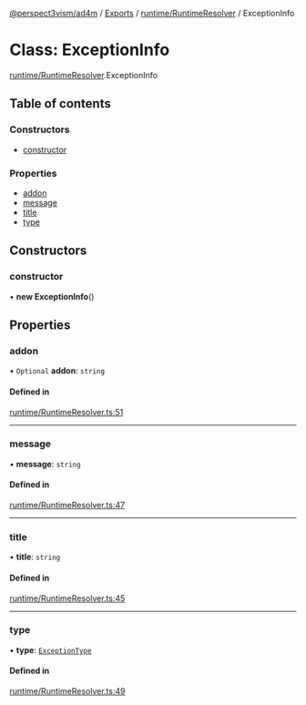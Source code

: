 [@perspect3vism/ad4m](../README.md) / [Exports](../modules.md) / [runtime/RuntimeResolver](../modules/runtime_RuntimeResolver.md) / ExceptionInfo

# Class: ExceptionInfo

[runtime/RuntimeResolver](../modules/runtime_RuntimeResolver.md).ExceptionInfo

## Table of contents

### Constructors

- [constructor](runtime_RuntimeResolver.ExceptionInfo.md#constructor)

### Properties

- [addon](runtime_RuntimeResolver.ExceptionInfo.md#addon)
- [message](runtime_RuntimeResolver.ExceptionInfo.md#message)
- [title](runtime_RuntimeResolver.ExceptionInfo.md#title)
- [type](runtime_RuntimeResolver.ExceptionInfo.md#type)

## Constructors

### constructor

• **new ExceptionInfo**()

## Properties

### addon

• `Optional` **addon**: `string`

#### Defined in

[runtime/RuntimeResolver.ts:51](https://github.com/perspect3vism/ad4m/blob/6c5aaad/src/runtime/RuntimeResolver.ts#L51)

___

### message

• **message**: `string`

#### Defined in

[runtime/RuntimeResolver.ts:47](https://github.com/perspect3vism/ad4m/blob/6c5aaad/src/runtime/RuntimeResolver.ts#L47)

___

### title

• **title**: `string`

#### Defined in

[runtime/RuntimeResolver.ts:45](https://github.com/perspect3vism/ad4m/blob/6c5aaad/src/runtime/RuntimeResolver.ts#L45)

___

### type

• **type**: [`ExceptionType`](../enums/Exception.ExceptionType.md)

#### Defined in

[runtime/RuntimeResolver.ts:49](https://github.com/perspect3vism/ad4m/blob/6c5aaad/src/runtime/RuntimeResolver.ts#L49)
